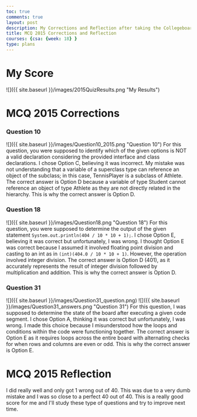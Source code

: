 ```yaml
---
toc: true
comments: true
layout: post
description: My Corrections and Reflection after taking the Collegeboard MCQ 2015 Test
title: MCQ 2015 Corrections and Reflection
courses: {csa: {week: 18} }
type: plans
---
```


# My Score
![]({{ site.baseurl }}/images/2015QuizResults.png "My Results")

# MCQ 2015 Corrections
### Question 10
![]({{ site.baseurl }}/images/Question10_2015.png "Question 10")
For this question, you were supposed to identify which of the given options is NOT a valid declaration considering the provided interface and class declarations. I chose Option C, believing it was incorrect. My mistake was not understanding that a variable of a superclass type can reference an object of the subclass; in this case, TennisPlayer is a subclass of Athlete. The correct answer is Option D because a variable of type Student cannot reference an object of type Athlete as they are not directly related in the hierarchy. This is why the correct answer is Option D.

### Question 18
![]({{ site.baseurl }}/images/Question18.png "Question 18")
For this question, you were supposed to determine the output of the given statement `System.out.println(404 / 10 * 10 + 1);`. I chose Option E, believing it was correct but unfortunately, I was wrong. I thought Option E was correct because I assumed it involved floating point division and casting to an int as in `(int)(404.0 / 10 * 10 + 1)`. However, the operation involved integer division. The correct answer is Option D (401), as it accurately represents the result of integer division followed by multiplication and addition. This is why the correct answer is Option D.

### Question 31
![]({{ site.baseurl }}/images/Question31_question.png)
![]({{ site.baseurl }}/images/Question31_answers.png "Question 31")
For this question, I was supposed to determine the state of the board after executing a given code segment. I chose Option A, thinking it was correct but unfortunately, I was wrong. I made this choice because I misunderstood how the loops and conditions within the code were functioning together. The correct answer is Option E as it requires loops across the entire board with alternating checks for when rows and columns are even or odd. This is why the correct answer is Option E.

# MCQ 2015 Reflection
I did really well and only got 1 wrong out of 40. This was due to a very dumb mistake and I was so close to a perfect 40 out of 40. This is a really good score for me and I'll study these type of questions and try to improve next time.